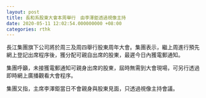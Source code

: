 ```yaml
---
layout: post
title: 長和系股東大會本周舉行　由李澤鉅透過視像主持
date: 2020-05-11 12:02:54.000000000 +08:00
categories: rthk
---
```


長江集團旗下公司將於周三及周四舉行股東周年大會。集團表示，繼上周進行預先網上登記出席程序後，獲分配可親自出席的股東，最遲今日內獲電郵通知。

集團呼籲，未接獲電郵通知可親身出席的股東，屆時無需到大會現場，可另行透過即時網上廣播觀看大會程序。

集團又指，主席李澤鉅當日不會親身與股東見面，只透過視像主持會議。
